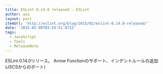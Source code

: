 ```yaml
---
title: ESLint 0.14.0 released - ESLint
author: azu
layout: post
itemUrl: 'http://eslint.org/blog/2015/02/eslint-0.14.0-released/'
date: '2015-02-08T03:59:51.871Z'
tags:
  - JavaScript
  - Tools
  - ReleaseNote
---
```

ESLint 0.14.0リリース。
Arrow Functionのサポート、インデントルールの追加(JSCSからのポート)
